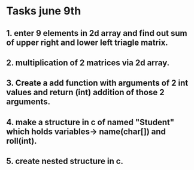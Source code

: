 # Tasks june 9th

## 1. enter 9 elements in 2d array and find out sum of upper right and lower left triagle matrix.

## 2. multiplication of 2 matrices via 2d array.

## 3. Create a add function with arguments of 2 int values and return (int) addition of those 2 arguments.

## 4. make a structure in c of named "Student" which holds variables-> name(char[]) and roll(int).

## 5. create nested structure in c.